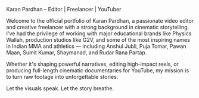 Karan Pardhan – Editor | Freelancer | YouTuber

Welcome to the official portfolio of Karan Pardhan, a passionate video editor and creative freelancer with a strong background in cinematic storytelling. I've had the privilege of working with major educational brands like Physics Wallah, production studios like G2V, and some of the most inspiring names in Indian MMA and athletics — including Anshul Jubli, Puja Tomar, Pawan Maan, Sumit Kumar, Shaymanad, and Rudar Rana Partap.

Whether it's shaping powerful narratives, editing high-impact reels, or producing full-length cinematic documentaries for YouTube, my mission is to turn raw footage into unforgettable stories.

Let the visuals speak. Let the story breathe.
